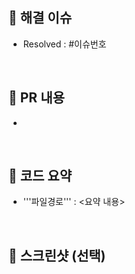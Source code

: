 ## 💌 해결 이슈

- Resolved : #이슈번호

<br/>

## 📌 PR 내용

- 

<br/>

## 📝 코드 요약

- '''파일경로''' : <요약 내용>

<br/>

## 📸 스크린샷 (선택)